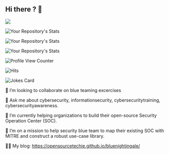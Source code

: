 ## Hi there ? 👋

![](https://api.visitorbadge.io/api/VisitorHit?user=OpenSourceTechie&repo=github-visitors-badge&countColor=%237B1E7A)

![Your Repository's Stats](https://github-readme-stats.vercel.app/api?username=OpenSourceTechie&show_icons=true)

![Your Repository's Stats](https://github-readme-stats.vercel.app/api/top-langs/?username=OpenSourceTechie&theme=blue-green)

![Your Repository's Stats](https://contrib.rocks/image?repo=OpenSourceTechie/Python)



![Profile View Counter](https://komarev.com/ghpvc/?username=OpenSourceTechie)


![Hits](https://hitcounter.pythonanywhere.com/count/tag.svg?url=https://github.com/OpenSourceTechie/Python)


![Jokes Card](https://readme-jokes.vercel.app/api)

<!--
**open-source-techie/open-source-techie** is a ✨ _special_ ✨ repository because its `README.md` (this file) appears on your GitHub profile.

Here are some ideas to get you started:

- 🔭 I’m currently working on ...
- 🌱 I’m currently learning ...
- 👯 I’m looking to collaborate on ...
- 🤔 I’m looking for help with ...
- 💬 Ask me about ...
- 📫 How to reach me: ...
- 😄 Pronouns: ...
- ⚡ Fun fact: ...
-->


👯 I’m looking to collaborate on blue teaming excercises

💬  Ask me about cybersecurity, informationsecurity, cybersecuritytraining, cybersecurityawareness.

🌱 I’m currently helping organizations to build their open-source Security Operation Center (SOC).

🔭 I’m on a mission to help security blue team to map their existing SOC with MITRE and construct a robust use-case library.

👨‍💻 My blog: https://opensourcetechie.github.io/bluenightingale/
